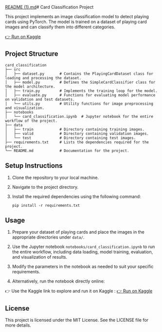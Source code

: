 [README (1).md](https://github.com/user-attachments/files/20967793/README.1.md)# Card Classification Project

This project implements an image classification model to detect playing cards using PyTorch. The model is trained on a dataset of playing card images and can classify them into different categories.

[👉 Run on Kaggle](https://www.kaggle.com/code/mounirassif/pytorch-card-classifier-accuracy-96)

## Project Structure

```
card_classification
├── src
│   ├── dataset.py       # Contains the PlayingCardDataset class for loading and processing the dataset.
│   ├── model.py         # Defines the SimpleCardClassifier class for the model architecture.
│   ├── train.py         # Implements the training loop for the model.
│   ├── evaluate.py      # Functions for evaluating model performance on validation and test datasets.
│   └── utils.py         # Utility functions for image preprocessing and visualization.
├── notebooks
│   └── card_classification.ipynb  # Jupyter notebook for the entire workflow of the project.
├── data
│   ├── train            # Directory containing training images.
│   ├── valid            # Directory containing validation images.
│   └── test             # Directory containing test images.
├── requirements.txt     # Lists the dependencies required for the project.
└── README.md            # Documentation for the project.
```

## Setup Instructions

1. Clone the repository to your local machine.
2. Navigate to the project directory.
3. Install the required dependencies using the following command:

   ```
   pip install -r requirements.txt
   ```

## Usage

1. Prepare your dataset of playing cards and place the images in the appropriate directories under `data/`.
 
2. Use the Jupyter notebook `notebooks/card_classification.ipynb` to run the entire workflow, including data loading, model training, evaluation, and visualization of results.
 
3. Modify the parameters in the notebook as needed to suit your specific requirements.
 
4. Alternatively, run the notebook directly online:

👉 Use the Kaggle link to explore and run it on Kaggle : [👉 Run on Kaggle](https://www.kaggle.com/code/mounirassif/pytorch-card-classifier-accuracy-96)

## License

This project is licensed under the MIT License. See the LICENSE file for more details.

